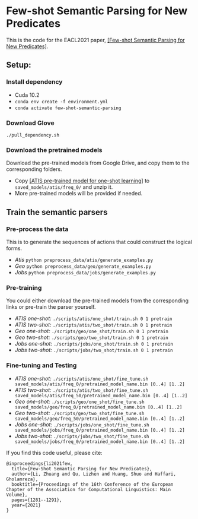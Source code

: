 # Few-shot Semantic Parsing for New Predicates

This is the code for the EACL2021 paper, [[Few-shot Semantic Parsing for New Predicates]](https://arxiv.org/abs/2101.10708).

## Setup:

### Install dependency
* Cuda 10.2
* ```conda env create -f environment.yml```
* ```conda activate few-shot-semantic-parsing```

### Download Glove
```./pull_dependency.sh```

### Download the pretrained models
Download the pre-trained models from Google Drive, and copy them to the corresponding folders.
* Copy [[ATIS pre-trained model for one-shot learning]](https://drive.google.com/file/d/1ffuyVIx1-M71-CqXc8W-5d0JJLq74Sg4/view?usp=sharing) to ```saved_models/atis/freq_0/``` and unzip it.
* More pre-trained models will be provided if needed.

## Train the semantic parsers
### Pre-process the data
This is to generate the sequences of actions that could construct the logical forms.
* *Atis* ```python preprocess_data/atis/generate_examples.py```
* *Geo* ```python preprocess_data/geo/generate_examples.py```
* *Jobs* ```python preprocess_data/jobs/generate_examples.py```

### Pre-training
You could either download the pre-trained models from the corresponding links or pre-train the parser yourself.
* *ATIS one-shot:* ```./scripts/atis/one_shot/train.sh 0 1 pretrain```
* *ATIS two-shot:* ```./scripts/atis/two_shot/train.sh 0 1 pretrain```
* *Geo one-shot:* ```./scripts/geo/one_shot/train.sh 0 1 pretrain```
* *Geo two-shot:* ```./scripts/geo/two_shot/train.sh 0 1 pretrain```
* *Jobs one-shot:* ```./scripts/jobs/one_shot/train.sh 0 1 pretrain```
* *Jobs two-shot:* ```./scripts/jobs/two_shot/train.sh 0 1 pretrain```
### Fine-tuning and Testing
* *ATIS one-shot:* ```./scripts/atis/one_shot/fine_tune.sh saved_models/atis/freq_0/pretrained_model_name.bin [0..4] [1..2]``` 
* *ATIS two-shot:* ```./scripts/atis/two_shot/fine_tune.sh saved_models/atis/freq_50/pretrained_model_name.bin [0..4] [1..2]```
* *Geo one-shot:* ```./scripts/geo/one_shot/fine_tune.sh saved_models/geo/freq_0/pretrained_model_name.bin [0..4] [1..2]```
* *Geo two-shot:* ```./scripts/geo/two_shot/fine_tune.sh saved_models/geo/freq_50/pretrained_model_name.bin [0..4] [1..2]```
* *Jobs one-shot:* ```./scripts/jobs/one_shot/fine_tune.sh saved_models/jobs/freq_0/pretrained_model_name.bin [0..4] [1..2]```
* *Jobs two-shot:* ```./scripts/jobs/two_shot/fine_tune.sh saved_models/jobs/freq_0/pretrained_model_name.bin [0..4] [1..2]```

If you find this code useful, please cite:
```angular2html
@inproceedings{li2021few,
  title={Few-Shot Semantic Parsing for New Predicates},
  author={Li, Zhuang and Qu, Lizhen and Huang, Shuo and Haffari, Gholamreza},
  booktitle={Proceedings of the 16th Conference of the European Chapter of the Association for Computational Linguistics: Main Volume},
  pages={1281--1291},
  year={2021}
}
```

